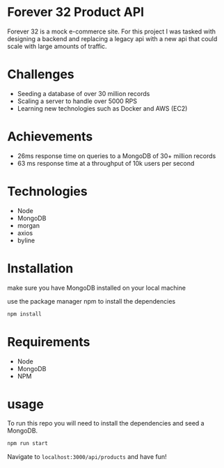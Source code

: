 # Forever 32 Product API

Forever 32 is a mock e-commerce site. For this project I was tasked with designing a backend and replacing a legacy api with a new api that could scale with large amounts of traffic.

# Challenges

- Seeding a database of over 30 million records
- Scaling a server to handle over 5000 RPS
- Learning new technologies such as Docker and AWS (EC2)

# Achievements
- 26ms response time on queries to a MongoDB of 30+ million records
- 63 ms response time at a throughput of 10k users per second

# Technologies
- Node
- MongoDB
- morgan
- axios
- byline

# Installation

make sure you have MongoDB installed on your local machine

use the package manager npm to install the dependencies

```bash
npm install
```
# Requirements
- Node
- MongoDB
- NPM

# usage

To run this repo you will need to install the dependencies and seed a MongoDB.

```bash
npm run start
```
Navigate to ``` localhost:3000/api/products ``` and have fun!
